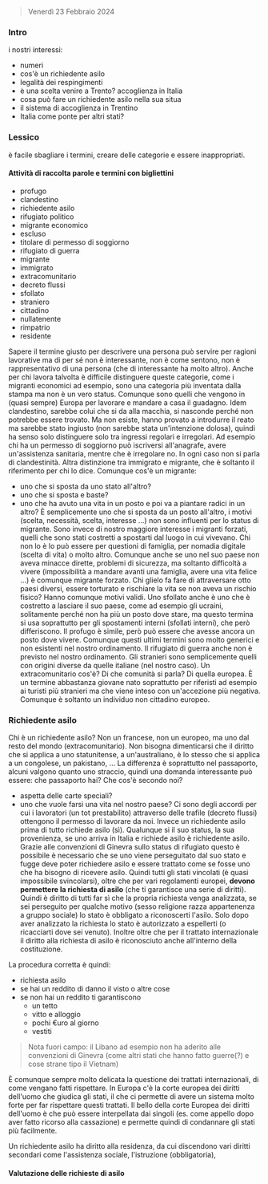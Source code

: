 > Venerdì 23 Febbraio 2024
### Intro
i nostri interessi:
- numeri
- cos'è un richiedente asilo
- legalità dei respingimenti
- è una scelta venire a Trento? accoglienza in Italia
- cosa può fare un richiedente asilo nella sua situa
- il sistema di accoglienza in Trentino
- Italia come ponte per altri stati?

### Lessico
è facile sbagliare i termini, creare delle categorie e essere inappropriati.
#### Attività di raccolta parole e termini con bigliettini
- profugo
- clandestino
- richiedente asilo
- rifugiato politico
- migrante economico
- escluso
- titolare di permesso di soggiorno
- rifugiato di guerra
- migrante
- immigrato
- extracomunitario
- decreto flussi 
- sfollato
- straniero
- cittadino
- nullatenente
- rimpatrio
- residente

Sapere il termine giusto per descrivere una persona può servire per ragioni lavorative ma di per sé non è interessante, non è come sentono, non è rappresentativo di una persona (che di interessante ha molto altro).
Anche per chi lavora talvolta è difficile distinguere queste categorie, come i migranti economici ad esempio, sono una categoria più inventata dalla stampa ma non è un vero status. Comunque sono quelli che vengono in (quasi sempre) Europa per lavorare e mandare a casa il guadagno. 
Idem clandestino, sarebbe colui che si da alla macchia, si nasconde perché non potrebbe essere trovato. Ma non esiste, hanno provato a introdurre il reato ma sarebbe stato ingiusto (non sarebbe stata un'intenzione dolosa), quindi ha senso solo distinguere solo tra ingressi regolari e irregolari. Ad esempio chi ha un permesso di soggiorno può iscriversi all'anagrafe, avere un'assistenza sanitaria, mentre che è irregolare no. In ogni caso non si parla di clandestinità.
Altra distinzione tra immigrato e migrante, che è soltanto il riferimento per chi lo dice. Comunque cos'è un migrante:
- uno che si sposta da uno stato all'altro?
- uno che si sposta e baste? 
- uno che ha avuto una vita in un posto e poi va a piantare radici in un altro?
È semplicemente uno che si sposta da un posto all'altro, i motivi (scelta, necessità, scelta, interesse ...) non sono influenti per lo status di migrante. 
Sono invece di nostro maggiore interesse i migranti forzati, quelli che sono stati costretti a spostarti dal luogo in cui vivevano. Chi non lo è lo può essere per questioni di famiglia, per nomadia digitale (scelta di vita) o molto altro. Comunque anche se uno nel suo paese non aveva minacce dirette, problemi di sicurezza, ma soltanto difficoltà a vivere (impossibilità a mandare avanti una famiglia, avere una vita felice ...) è comunque migrante forzato. Chi glielo fa fare di attraversare otto paesi diversi, essere torturato e rischiare la vita se non aveva un rischio fisico? Hanno comunque motivi validi.
Uno sfollato anche è uno che è costretto a lasciare il suo paese, come ad esempio gli ucraini, solitamente perché non ha più un posto dove stare, ma questo termina si usa soprattutto per gli spostamenti interni (sfollati interni), che però differiscono. 
Il profugo è simile, però può essere che avesse ancora un posto dove vivere. Comunque questi ultimi termini sono molto generici e non esistenti nel nostro ordinamento.
Il rifugiato di guerra anche non è previsto nel nostro ordinamento.
Gli stranieri sono semplicemente quelli con origini diverse da quelle italiane (nel nostro caso).
Un extracomunitario cos'è? Di che comunità si parla? Di quella europea. È un termine abbastanza giovane nato soprattutto per riferisti ad esempio ai turisti più stranieri ma che viene inteso con un'accezione più negativa. Comunque è soltanto un individuo non cittadino europeo.

### Richiedente asilo
Chi è un richiedente asilo? Non un francese, non un europeo, ma uno dal resto del mondo (extracomunitario). Non bisogna dimenticarsi che il diritto che si applica a uno statunitense, a un'australiano, è lo stesso che si applica a un congolese, un pakistano, ... La differenza è soprattutto nel passaporto, alcuni valgono quanto uno straccio, quindi una domanda interessante può essere: che passaporto hai?
Che cos'è secondo noi?
- aspetta delle carte speciali?
- uno che vuole farsi una vita nel nostro paese?
Ci sono degli accordi per cui i lavoratori (un tot prestabilito) attraverso delle trafile (decreto flussi) ottengono il permesso di lavorare da noi.
Invece un richiedente asilo prima di tutto richiede asilo (sì). Qualunque si il suo status, la sua provenienza, se uno arriva in Italia e richiede asilo è richiedente asilo. Grazie alle convenzioni di Ginevra sullo status di rifugiato questo è possibile è necessario che se uno viene perseguitato dal suo stato e fugge deve poter richiedere asilo e essere trattato come se fosse uno che ha bisogno di ricevere asilo. Quindi tutti gli stati vincolati (è quasi impossibile svincolarsi), oltre che per vari regolamenti europei, **devono permettere la richiesta di asilo** (che ti garantisce una serie di diritti). Quindi è diritto di tutti far sì che la propria richiesta venga analizzata, se sei perseguito per qualche motivo (sesso religione razza appartenenza a gruppo sociale) lo stato è obbligato a riconoscerti l'asilo. 
Solo dopo aver analizzato la richiesta lo stato è autorizzato a espellerti (o ricacciarti dove sei venuto).
Inoltre oltre che per il trattato internazionale il diritto alla richiesta di asilo è riconosciuto anche all'interno della costituzione.

La procedura corretta è quindi:
- richiesta asilo
- se hai un reddito di danno il visto o altre cose
- se non hai un reddito ti garantiscono
	- un tetto
	- vitto e alloggio
	- pochi €uro al giorno
	- vestiti
>Nota fuori campo: il Libano ad esempio non ha aderito alle convenzioni di Ginevra (come altri stati che hanno fatto guerre(?) e cose strane tipo il Vietnam)

È comunque sempre molto delicata la questione dei trattati internazionali, di come vengano fatti rispettare. In Europa c'è la corte europea dei diritti dell'uomo che giudica gli stati, il che ci permette di avere un sistema molto forte per far rispettare questi trattati. 
Il bello della corte Europea dei diritti dell'uomo è che può essere interpellata dai singoli (es. come appello dopo aver fatto ricorso alla cassazione) e permette quindi di condannare gli stati più facilmente.

Un richiedente asilo ha diritto alla residenza, da cui discendono vari diritti secondari come l'assistenza sociale, l'istruzione (obbligatoria), 
#### Valutazione delle richieste di asilo
